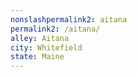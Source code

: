 ```yaml
---
﻿nonslashpermalink2: aitana
permalink2: /aitana/
alley: Aitana
city: Whitefield
state: Maine
---
```

